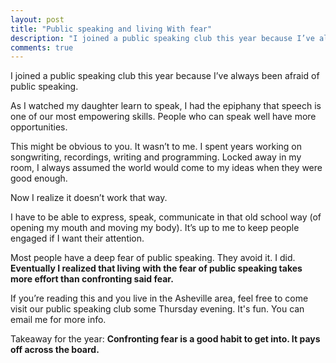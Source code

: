 ```yaml
---
layout: post
title: "Public speaking and living With fear"
description: "I joined a public speaking club this year because I’ve always been afraid of public speaking."
comments: true
---
```

I joined a public speaking club this year because I’ve always been afraid of public speaking.

As I watched my daughter learn to speak, I had the epiphany that speech is one of our most empowering skills.  People who can speak well have more opportunities.

This might be obvious to you.  It wasn’t to me.  I spent years working on songwriting, recordings, writing and programming.  Locked away in my room, I always assumed the world would come to my ideas when they were good enough.

Now I realize it doesn’t work that way.

I have to be able to express, speak, communicate in that old school way (of opening my mouth and moving my body).  It’s up to me to keep people engaged if I want their attention.

Most people have a deep fear of public speaking.  They avoid it.  I did.  **Eventually I realized that living with the fear of public speaking takes more effort than confronting said fear.**

If you’re reading this and you live in the Asheville area, feel free to come visit our public speaking club some Thursday evening. It's fun. You can email me for more info.

Takeaway for the year:  **Confronting fear is a good habit to get into.  It pays off across the board.**
